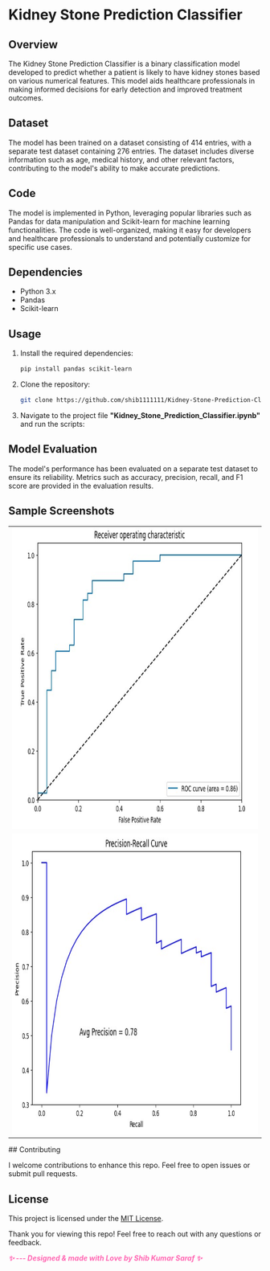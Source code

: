 # Kidney Stone Prediction Classifier

## Overview

The Kidney Stone Prediction Classifier is a binary classification model developed to predict whether a patient is likely to have kidney stones based on various numerical features. This model aids healthcare professionals in making informed decisions for early detection and improved treatment outcomes.

## Dataset

The model has been trained on a dataset consisting of 414 entries, with a separate test dataset containing 276 entries. The dataset includes diverse information such as age, medical history, and other relevant factors, contributing to the model's ability to make accurate predictions.

## Code

The model is implemented in Python, leveraging popular libraries such as Pandas for data manipulation and Scikit-learn for machine learning functionalities. The code is well-organized, making it easy for developers and healthcare professionals to understand and potentially customize for specific use cases.

## Dependencies

- Python 3.x
- Pandas
- Scikit-learn

## Usage

1. Install the required dependencies:

    ```bash
    pip install pandas scikit-learn
    ```

2. Clone the repository:

    ```bash
    git clone https://github.com/shib1111111/Kidney-Stone-Prediction-Classifier.git
    ```

3. Navigate to the project file **"Kidney_Stone_Prediction_Classifier.ipynb"** and run the  scripts:



## Model Evaluation

The model's performance has been evaluated on a separate test dataset to ensure its reliability. Metrics such as accuracy, precision, recall, and F1 score are provided in the evaluation results.
## Sample Screenshots

<table align="center">
  <tr>
    <td><img src="screenshots/roc_curve.jpg" alt="Page" width="800" height="600"/></td>
  </tr>
    <tr>
    <td><img src="screenshots/pr_curve.jpg" alt="Page" width="800" height="600"/></td>
  </tr>
</table>
## Contributing

I welcome contributions to enhance this repo. Feel free to open issues or submit pull requests.

## License

This project is licensed under the [MIT License](LICENSE).

Thank you for viewing this repo! Feel free to reach out with any questions or feedback.

<em style="color: #ff66b2; font-weight: bold;">✨ --- Designed & made with Love by Shib Kumar Saraf ✨</em>
